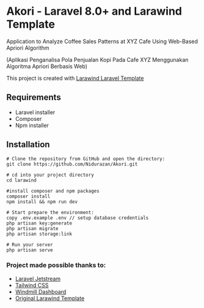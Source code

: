 # Akori - Laravel 8.0+ and Larawind Template

Application to Analyze Coffee Sales Patterns at XYZ Cafe Using Web-Based Apriori Algorithm

(Aplikasi Penganalisa Pola Penjualan Kopi Pada Cafe XYZ Menggunakan Algoritma Apriori Berbasis Web)

This project is created with [Larawind Laravel Template](https://github.com/miten5/larawind)


## Requirements

- Laravel installer
- Composer
- Npm installer

## Installation

```
# Clone the repository from GitHub and open the directory:
git clone https://github.com/Nidurazan/Akori.git

# cd into your project directory
cd larawind

#install composer and npm packages
composer install
npm install && npm run dev

# Start prepare the environment:
copy .env.example .env // setup database credentials
php artisan key:generate
php artisan migrate
php artisan storage:link

# Run your server
php artisan serve

```
### Project made possible thanks to:

- [Laravel Jetstream](https://jetstream.laravel.com/1.x/introduction.html)
- [Tailwind CSS](https://tailwindcss.com/)
- [Windmill Dashboard](https://windmill-dashboard.vercel.app/)
- [Original Larawind Template](https://github.com/miten5/larawind)
